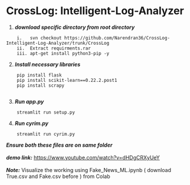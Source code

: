 # CrossLog: Intelligent-Log-Analyzer
1. ***download specific directory from root directory***<br />
```
    i.   svn checkout https://github.com/Narendran36/CrossLog-Intelligent-Log-Analyzer/trunk/CrossLog
    ii.  Extract requirments.rar
    iii. apt-get install python3-pip -y
```

2. ***Install necessary libraries***<br />
```
    pip install flask
    pip install scikit-learn==0.22.2.post1
    pip install scrapy
    
```
3. ***Run app.py***<br />
```
    streamlit run setup.py
```
4. ***Run cyrim.py***<br />
```
    streamlit run cyrim.py
```
***Ensure both these files are on same folder***<br />
<br />
***demo link:*** https://www.youtube.com/watch?v=dHDgCRXyUeY<br />
<br />
***Note:*** Visualize the working using Fake_News_ML.ipynb ( download True.csv and Fake.csv before ) from Colab
